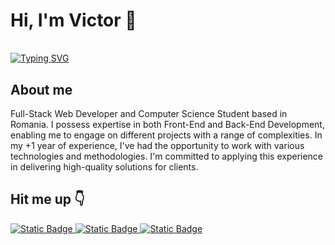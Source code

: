   <div>
  <h1 style="margin-bottom:35px">Hi, I'm Victor 👋</h1>
  <a href="https://git.io/typing-svg"><img src="https://readme-typing-svg.demolab.com?font=Fira+Code&size=17&duration=2000&pause=800&color=ADBAC7&vCenter=true&random=false&width=435&height=21&lines=Full-Stack+Web+Developer;Computer+Science+Student" alt="Typing SVG" /></a>
  <div>

  <div>
  <h2>About me</h2>
  <p>
  Full-Stack Web Developer and Computer Science Student based in Romania. I possess expertise in both Front-End and Back-End Development, enabling me to engage on different projects with a range of complexities. In my +1 year of experience, I've had the opportunity to work with various technologies and methodologies. I'm committed to applying this experience in delivering high-quality solutions for clients.
  </p>
  </div>

  <div >
  <h2>Hit me up 👇</h2>
  <a href="mailto:pvictor0110@gmail.com" >
  <img alt="Static Badge" src="https://img.shields.io/badge/gmail-yellow?style=for-the-badge&logo=gmail&logoColor=white"/>
  </a>
  <a href="https://pvictordev.netlify.app/" target="blank">
    <img alt="Static Badge" src="https://img.shields.io/badge/website-red?style=for-the-badge&logo=google&logoColor=white"/>
  </a>
  <a href="https://www.linkedin.com/in/victor-purice-dev/" target="_blank">
    <img alt="Static Badge" src="https://img.shields.io/badge/linkedin-blue?style=for-the-badge&logo=linkedin&logoColor=white"/>
  </a>
  </div>

  <!-- <div>
    <h2>Tech Stack</h2>
    <a href="https://skillicons.dev">
      <img src="https://skillicons.dev/icons?i=react,ts,tailwind,mongo,nodejs,express" />
    </a>
  </div> -->

<!-- <details>
  <summary>
  <span style="font-size:17px; font-weight:700">Skills </span></summary>
  <div>
    <h3>Languages</h3>
    <a href="https://skillicons.dev">
      <img src="https://skillicons.dev/icons?i=javascript,typescript,php,html,css" />
    </a>
  </div>

  <div>
  <h3>Frameworks and libraries</h3>
  <a href="https://skillicons.dev">
    <img src="https://skillicons.dev/icons?i=react,next,angular,redux,tailwind,bootstrap,mui,express,laravel" />
  </a>
  </div>

  <div>
  <h3>Databases</h3>
  <a href="https://skillicons.dev">
    <img src="https://skillicons.dev/icons?i=mongo,firebase,mysql" />
  </a>
  </div>

  <div>
  <h3>Cloud Hosting</h3>
  <a href="https://skillicons.dev">
    <img src="https://skillicons.dev/icons?i=firebase,heroku,cloudflare" />
  </a>
  </div>

  <div>
  <h3>Testing</h3>
  <a href="https://skillicons.dev">
    <img src="https://skillicons.dev/icons?i=postman,jest" />
  </a>
  </div>

  <div>
  <h3>Software</h3>
  <a href="https://skillicons.dev">
    <img src="https://skillicons.dev/icons?i=git,vscode,visualstudio,figma,ps,webpack,vite" />
  </a>
  </div>
</details>

  <details>
  <summary><span style="font-size:17px; font-weight:700">Github Stats</span></summary>
  <br/>

![pvictordev's Top Languages](https://github-readme-stats.vercel.app/api/top-langs/?username=pvictordev&theme=react&show_icons=true&hide_border=false&layout=compact)

![pvictordev's Stats](https://github-readme-stats.vercel.app/api?username=pvictordev&theme=react&show_icons=true&hide_border=false&count_private=true)

![pvictordev's Streak](https://github-readme-streak-stats.herokuapp.com/?user=pvictordev&theme=react&hide_border=false)

  </details> -->
